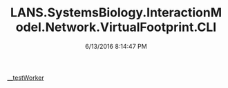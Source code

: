 ﻿---
title: LANS.SystemsBiology.InteractionModel.Network.VirtualFootprint.CLI
date: 6/13/2016 8:14:47 PM
---

[__testWorker](T-LANS.SystemsBiology.InteractionModel.Network.VirtualFootprint.CLI.__testWorker.html)
